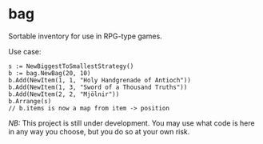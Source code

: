 bag
===

Sortable inventory for use in RPG-type games.

Use case:

```
s := NewBiggestToSmallestStrategy()
b := bag.NewBag(20, 10)
b.Add(NewItem(1, 1, "Holy Handgrenade of Antioch"))
b.Add(NewItem(1, 3, "Sword of a Thousand Truths"))
b.Add(NewItem(2, 2, "Mjölnir"))
b.Arrange(s)
// b.items is now a map from item -> position
```

_NB:_ This project is still under development.  You may use what code is here
in any way you choose, but you do so at your own risk.
